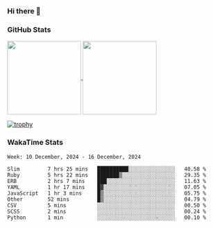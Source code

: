 ### Hi there 👋

### GitHub Stats

<a href="https://github.com/anuraghazra/github-readme-stats">
  <img align="center" height="170px" src="https://github-readme-stats.vercel.app/api/top-langs/?username=tksfjt1024&layout=compact&count_private=true&show_icons=true&show_icons=true&theme=graywhite" />
</a>
<a href="https://github.com/anuraghazra/github-readme-stats">
  <img align="center" height="170px" src="https://github-readme-stats.vercel.app/api?username=tksfjt1024&count_private=true&show_icons=true&show_icons=true&theme=graywhite" />
</a>

[![trophy](https://github-profile-trophy.vercel.app/?username=tksfjt1024)](https://github.com/ryo-ma/github-profile-trophy)

### WakaTime Stats

<!--START_SECTION:waka-->
```text
Week: 10 December, 2024 - 16 December, 2024

Slim         7 hrs 25 mins   ██████████░░░░░░░░░░░░░░░   40.58 % 
Ruby         5 hrs 22 mins   ███████▒░░░░░░░░░░░░░░░░░   29.35 % 
ERB          2 hrs 7 mins    ███░░░░░░░░░░░░░░░░░░░░░░   11.63 % 
YAML         1 hr 17 mins    █▓░░░░░░░░░░░░░░░░░░░░░░░   07.05 % 
JavaScript   1 hr 3 mins     █▒░░░░░░░░░░░░░░░░░░░░░░░   05.75 % 
Other        52 mins         █▒░░░░░░░░░░░░░░░░░░░░░░░   04.79 % 
CSV          5 mins          ░░░░░░░░░░░░░░░░░░░░░░░░░   00.50 % 
SCSS         2 mins          ░░░░░░░░░░░░░░░░░░░░░░░░░   00.24 % 
Python       1 min           ░░░░░░░░░░░░░░░░░░░░░░░░░   00.10 % 
```
<!--END_SECTION:waka-->
